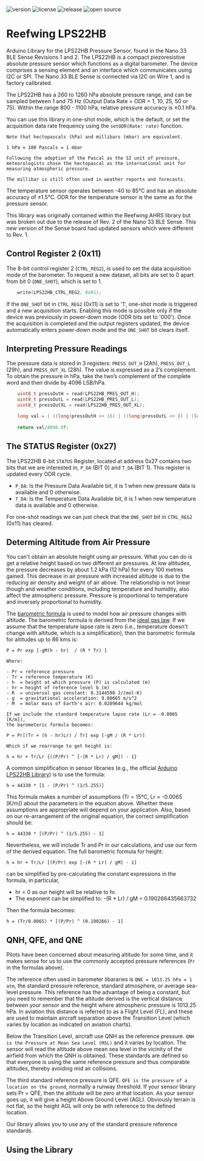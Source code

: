 ![version](https://img.shields.io/github/v/tag/Reefwing-Software/Reefwing-LPS22HB) ![license](https://img.shields.io/badge/license-MIT-green) ![release](https://img.shields.io/github/release-date/Reefwing-Software/Reefwing-LPS22HB?color="red") ![open source](https://badgen.net/badge/open/source/blue?icon=github)

# Reefwing LPS22HB
 
 Arduino Library for the LPS22HB Pressure Sensor, found in the Nano 33 BLE Sense Revisions 1 and 2. The LPS22HB is a compact piezoresistive absolute pressure sensor which functions as a digital barometer. The device comprises a sensing element and an interface which communicates using I2C or SPI. The Nano 33 BLE Sense is connected via I2C on Wire 1, and is factory calibrated.

 The LPS22HB has a 260 to 1260 hPa absolute pressure range, and can be sampled between 1 and 75 Hz (Output Data Rate = ODR = 1, 10, 25, 50 or 75). Within the range 800 - 1100 hPa, relative pressure accuracy is ±0.1 hPa.

 You can use this library in one-shot mode, which is the default, or set the acquisition data rate frequency using the `setODR(Rate: rate)` function.

 ```
 Note that hectopascals (hPa) and millibars (mbar) are equivalent.

 1 hPa = 100 Pascals = 1 mbar

Following the adoption of the Pascal as the SI unit of pressure, 
meteorologists chose the hectopascal as the international unit for 
measuring atmospheric pressure. 

The millibar is still often used in weather reports and forecasts.
 ```

 The temperature sensor operates between -40 to 85°C and has an absolute accuracy of ±1.5°C. ODR for the temperature sensor is the same as for the pressure sensor.

 This library was originally contained within the Reefwing AHRS library but was broken out due to the release of Rev. 2 of the Nano 33 BLE Sense. This new version of the Sense board had updated sensors which were different to Rev. 1.

## Control Register 2 (0x11)

The 8-bit control register 2 (`CTRL_REG2`), is used to set the data acquisition mode of the barometer. To request a new dataset, all bits are set to 0 apart from bit 0 (`ONE_SHOT`), which is set to 1.

```c++
    write(LPS22HB_CTRL_REG2, 0x01);
```

If the `ONE_SHOT` bit in `CTRL_REG2` (0x11) is set to '1', one-shot mode is triggered and a
new acquisition starts. Enabling this mode is possible only if the device
was previously in power-down mode (ODR bits set to '000'). Once the acquisition is
completed and the output registers updated, the device automatically enters power-down
mode and the `ONE_SHOT` bit clears itself. 

## Interpreting Pressure Readings

The pressure data is stored in 3 registers: `PRESS_OUT_H` (2Ah), `PRESS_OUT_L` (29h),
and `PRESS_OUT_XL` (28h). The value is expressed as a 2’s complement. To obtain the pressure in hPa, take the two’s complement of the complete word and then divide by 4096 LSB/hPa.

```c++
    uint8_t pressOutH = read(LPS22HB_PRES_OUT_H);
    uint8_t pressOutL = read(LPS22HB_PRES_OUT_L);
    uint8_t pressOutXL = read(LPS22HB_PRES_OUT_XL);

    long val = ( ((long)pressOutH << 16) | ((long)pressOutL << 8) | (long)pressOutXL );
  
    return val/4096.0f;
```

## The STATUS Register (0x27)
The LPS22HB 8-bit `STATUS` Register, located at address 0x27 contains two bits that we are interested in, `P_DA` (BIT 0) and `T_DA` (BIT 1). This register is updated every ODR cycle.

- `P_DA`: Is the Pressure Data Available bit, it is 1 when new pressure data is available and 0 otherwise.
- `T_DA`: Is the Temperature Data Available bit, it is 1 when new temperature data is available and 0 otherwise.

For one-shot readings we can just check that the `ONE_SHOT` bit in `CTRL_REG2` (0x11) has cleared.

## Determing Altitude from Air Pressure

You can't obtain an absolute height using air pressure. What you can do is get a relative height based on two different air pressures. At low altitudes, the pressure decreases by about 1.2 kPa (12 hPa) for every 100 metres gained. This decrease in air pressure with increased altitude is due to the reducing air density and weight of air above. The relationship is not linear though and weather conditions, including temperature and humidity, also affect the atmospheric pressure. Pressure is proportional to temperature and inversely proportional to humidity.

The [barometric formula](https://en.wikipedia.org/wiki/Barometric_formula) is used to model how air pressure changes with altitude. The barometric formula is derived from the [ideal gas law](https://en.wikipedia.org/wiki/Ideal_gas_law). If we assume that the temperature lapse rate is zero (i.e., temperature doesn't change with altitude, which is a simplification), then the barometric formula for altitudes up to 86 kms is:

```
P = Pr exp [-gM(h - hr)  / (R * Tr) ]

Where:

- Pr = reference pressure
- Tr = reference temperature (K)
- h  = height at which pressure (P) is calculated (m)
- hr = height of reference level b (m)
- R  = universal gas constant: 8.3144598 J/(mol·K)
- g  = gravitational acceleration: 9.80665 m/s^2
- M  = molar mass of Earth's air: 0.0289644 kg/mol

If we include the standard temperature lapse rate (Lr = -0.0065 [K/m]), 
the barometeric formula becomes:

P = Pr[(Tr + (h - hr)Lr) / Tr] exp [-gM / (R * Lr)]

Which if we rearrange to get height is:

h = hr + Tr/Lr {((P/Pr) ^ [-(R * Lr) / gM]) - 1}
```

A common simplification in sensor libraries (e.g., the official [Arduino LPS22HB Library](https://github.com/arduino-libraries/Arduino_LPS22HB/blob/master/src/BARO.cpp)) is to use the formula:

```
h = 44330 * [1 - (P/Pr) ^ (1/5.255)]
```

This formula makes a number of assumptions (Tr = 15°C, Lr = -0.0065 [K/m]) about the parameters in the equation above. Whether these assumptions are appropriate will depend on your application. Also, based on our re-arrangement of the original equation, the correct simplification should be:

```
h = 44330 * [(P/Pr) ^ (1/5.255) - 1]
```

Nevertheless, we will include Tr and Pr in our calculations, and use our form of the derived equation. The full barometric formula for height:

```
h = hr + Tr/Lr [(P/Pr) exp [-(R * Lr) / gM] - 1]
```

can be simplified by pre-calculating the constant expressions in the formula, in particular, 

- hr = 0 as our height will be relative to hr.
- The exponent can be simplified to: -(R * Lr) / gM = 0.190266435663732

Then the formula becomes:

```
h = (Tr/0.0065) * [(P/Pr) ^ (0.190266) - 1]
```

## QNH, QFE, and QNE

Pilots have been concerned about measuring altitude for some time, and it makes sense for us to use the commonly accepted pressure references (`Pr` in the formulas above). 

The reference often used in barometer libararies is `QNE = 1013.25 hPa = 1 atm`, the standard pressure reference, standard atmosphere, or average sea-level pressure. This reference has the advantage of being a constant, but you need to remember that the altitude derived is the vertical distance between your sensor and the height where atmospheric pressure is 1013.25 hPa. In aviation this distance is referred to as a Flight Level (FL), and these are used to maintain aircraft separation above the Transition Level (which varies by location as indicated on aviation charts).

Below the Transition Level, aircraft use QNH as the reference pressure. `QNH is the Pressure at Mean Sea Level (MSL)` and it varies by location. The sensor will read the altitude above mean sea level in the vicinity of the airfield from which the QNH is obtained. These standards are defined so that everyone is using the same reference pressure and thus comparable altitudes, thereby avoiding mid air collisions.

The third standard reference pressure is QFE. `QFE is the pressure of a location on the ground`, normally a runway threshold. If your sensor library sets Pr = QFE, then the altitude will be zero at that location. As your sensor goes up, it will give a height Above Ground Level (AGL). Obviously terrain is not flat, so the height AGL will only be with reference to the defined location.

Our library allows you to use any of the standard pressure reference standards.

## Using the Library



